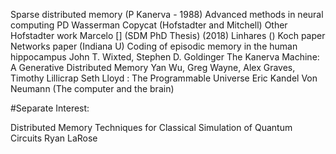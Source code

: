 Sparse distributed memory (P Kanerva - 1988)
Advanced methods in neural computing PD Wasserman
Copycat (Hofstadter and Mitchell)
Other Hofstadter work
Marcelo [] (SDM PhD Thesis) (2018)
Linhares ()
Koch paper
Networks paper (Indiana U)
Coding of episodic memory in the human hippocampus
John T. Wixted, Stephen D. Goldinger
The Kanerva Machine: A Generative Distributed Memory
Yan Wu, Greg Wayne, Alex Graves, Timothy Lillicrap
Seth Lloyd : The Programmable Universe
Eric Kandel
Von Neumann (The computer and the brain)

#Separate Interest:

Distributed Memory Techniques for Classical Simulation of Quantum Circuits
Ryan LaRose
